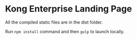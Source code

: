 # Kong Enterprise Landing Page

All the compiled static files are in the dist folder.

Run `npm install` command and then `gulp` to launch locally.
